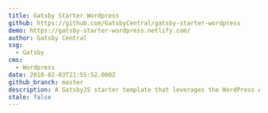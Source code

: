 ```yaml
---
title: Gatsby Starter Wordpress
github: https://github.com/GatsbyCentral/gatsby-starter-wordpress
demo: https://gatsby-starter-wordpress.netlify.com/
author: Gatsby Central
ssg:
  - Gatsby
cms:
  - Wordpress
date: 2018-02-03T21:55:52.000Z
github_branch: master
description: A GatsbyJS starter template that leverages the WordPress API, ACF and more
stale: false
---
```

